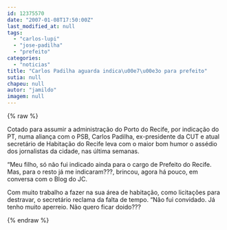 ```yaml
---
id: 12375570
date: "2007-01-08T17:50:00Z"
last_modified_at: null
tags:
  - "carlos-lupi"
  - "jose-padilha"
  - "prefeito"
categories:
  - "noticias"
title: "Carlos Padilha aguarda indica\u00e7\u00e3o para prefeito"
sutia: null
chapeu: null
autor: "jamildo"
imagem: null
---
```

{% raw %}
<p>Cotado para assumir a administra&ccedil;&atilde;o do Porto do Recife, por indica&ccedil;&atilde;o do PT, numa alian&ccedil;a com o PSB, Carlos Padilha, ex-presidente da CUT e atual secret&aacute;rio de Habita&ccedil;&atilde;o do Recife leva com o maior bom humor o ass&eacute;dio dos jornalistas da cidade, nas &uacute;ltima semanas.</p>
<p>&ldquo;Meu filho, s&oacute; n&atilde;o fui indicado ainda para o cargo de Prefeito do Recife. Mas, para o resto j&aacute; me indicaram???, brincou, agora h&aacute; pouco, em conversa com o Blog do JC.</p>
<p>Com muito trabalho a fazer na sua &aacute;rea de habita&ccedil;&atilde;o, como licita&ccedil;&otilde;es para destravar, o secret&aacute;rio reclama da falta de tempo. &ldquo;N&atilde;o fui convidado. J&aacute; tenho muito aperreio. N&atilde;o quero ficar doido???</p>
{% endraw %}